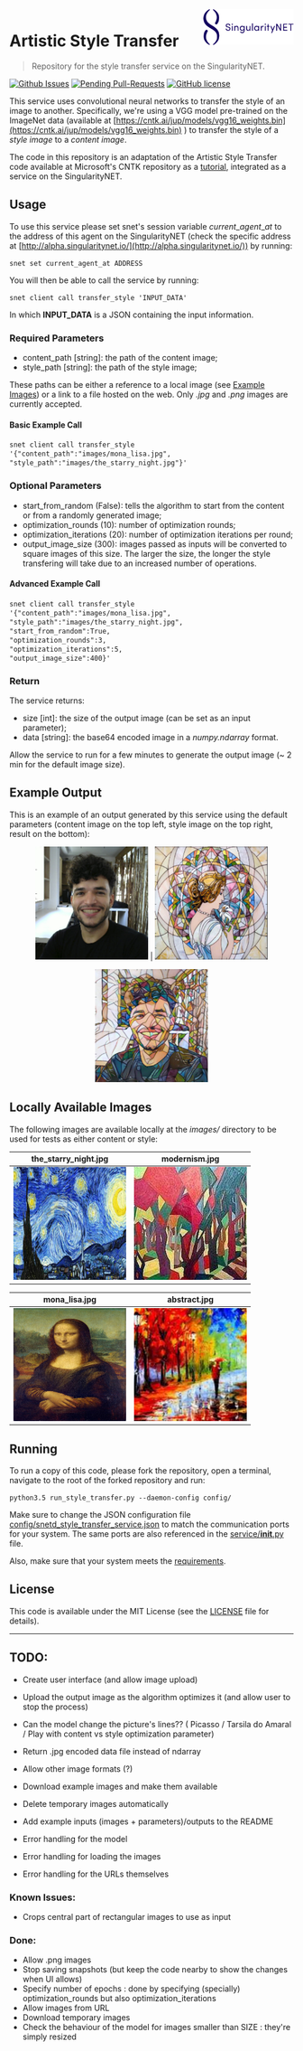 <a href="https://singularitynet.io/">
<img align="right" src="images/singularityNETblue.png" alt="drawing" width="160"/>
</a>

# Artistic Style Transfer

> Repository for the style transfer service on the SingularityNET.

[![Github Issues](http://githubbadges.herokuapp.com/singnet/style-transfer-service/issues.svg?style=flat-square)](https://github.com/singnet/style-transfer-service/issues/) 
[![Pending Pull-Requests](http://githubbadges.herokuapp.com/singnet/style-transfer-service/pulls.svg?style=flat-square)](https://github.com/singnet/style-transfer-service/pulls) 
[![GitHub license](https://img.shields.io/github/license/Naereen/StrapDown.js.svg)](https://github.com/Naereen/StrapDown.js/blob/master/LICENSE)

This service uses convolutional neural networks to transfer the style of an image to another. Specifically, we're using a VGG model pre-trained on the ImageNet data (available at [https://cntk.ai/jup/models/vgg16_weights.bin](https://cntk.ai/jup/models/vgg16_weights.bin) ) to transfer the style of a _style image_ to a _content image_. 

The code in this repository is an adaptation of the Artistic Style Transfer code available at Microsoft's CNTK repository as a [tutorial](https://github.com/Microsoft/CNTK/blob/master/Tutorials/CNTK_205_Artistic_Style_Transfer.ipynb), integrated as a service on the SingularityNET.

## Usage

To use this service please set snet's session variable _current_\__agent_\__at_ to the address of this agent on the SingularityNET (check the specific address at [http://alpha.singularitynet.io/](http://alpha.singularitynet.io/)) by running:

```
snet set current_agent_at ADDRESS
```

You will then be able to call the service by running:

```
snet client call transfer_style 'INPUT_DATA'
```

In which __INPUT_DATA__ is a JSON containing the input information. 

### Required Parameters

- content_path \[string\]: the path of the content image;
- style_path \[string\]: the path of the style image;

These paths can be either a reference to a local image (see [Example Images](#example-images)) or a link to a file hosted on the web. Only _.jpg_ and _.png_ images are currently accepted.

#### Basic Example Call

```
snet client call transfer_style '{"content_path":"images/mona_lisa.jpg", "style_path":"images/the_starry_night.jpg"}'
```

### Optional Parameters

- start_from_random (False): tells the algorithm to start from the content or from a randomly generated image;
- optimization_rounds (10): number of optimization rounds;
- optimization_iterations (20): number of optimization iterations per round;
- output_image_size (300): images passed as inputs will be converted to square images of this size. The larger the size, the longer the style transfering will take due to an increased number of operations.

#### Advanced Example Call

```
snet client call transfer_style 
'{"content_path":"images/mona_lisa.jpg", 
"style_path":"images/the_starry_night.jpg",
"start_from_random":True,
"optimization_rounds":3,
"optimization_iterations":5,
"output_image_size":400}'
```

### Return

The service returns:

- size \[int\]: the size of the output image (can be set as an input parameter);
- data \[string\]: the base64 encoded image in a _numpy.ndarray_ format.

Allow the service to run for a few minutes to generate the output image (~ 2 min for the default image size).

## Example Output

This is an example of an output generated by this service using the default parameters (content image on the top left, style image on the top right, result on the bottom):

<p align="center">
<img width="200" height="200" src="./images/ramon.png">            | <img width="200" height="200" src="./images/mosaic.png">
</p>

<p align="center">
  <img width="200" height="200" src="./images/output_mosaic.png">
</p>

## Locally Available Images

The following images are available locally at the _images/_ directory to be used for tests as either content or style:

the_starry_night.jpg               | modernism.jpg
:---------------------------------:|:-------------------------:
<img width="200" height="200" src="./images/the_starry_night.jpg"> | <img width="200" height="200" src="./images/modernism.jpg">

mona_lisa.jpg                      | abstract.jpg
:---------------------------------:|:-------------------------:
<img width="200" height="200" src="./images/mona_lisa.jpg">        | <img width="200" height="200" src="./images/abstract.jpg">

## Running

To run a copy of this code, please fork the repository, open a terminal, navigate to the root of the forked repository and run:

```python3
python3.5 run_style_transfer.py --daemon-config config/
```

Make sure to change the JSON configuration file [config/snetd_style_transfer_service.json](./config/snetd_style_transfer_service.json) to match the communication ports for your system. The same ports are also referenced in the [service/__init__.py](./service/__init__.py) file.

Also, make sure that your system meets the [requirements](./service/requirements.txt).

## License

This code is available under the MIT License (see the [LICENSE](LICENSE) file for details).

____________

## TODO:

- Create user interface (and allow image upload)
- Upload the output image as the algorithm optimizes it (and allow user to stop the process)
- Can the model change the picture's lines?? ( Picasso / Tarsila do Amaral / Play with content vs style optimization parameter)
- Return .jpg encoded data file instead of ndarray 
- Allow other image formats (?)
- Download example images and make them available
- Delete temporary images automatically
- Add example inputs (images + parameters)/outputs to the README

- Error handling for the model
- Error handling for loading the images
- Error handling for the URLs themselves

### Known Issues:

- Crops central part of rectangular images to use as input

### Done:

- Allow .png images
- Stop saving snapshots (but keep the code nearby to show the changes when UI allows)
- Specify number of epochs : done by specifying (specially) optimization_rounds but also optimization_iterations
- Allow images from URL
- Download temporary images
- Check the behaviour of the model for images smaller than SIZE : they're simply resized 